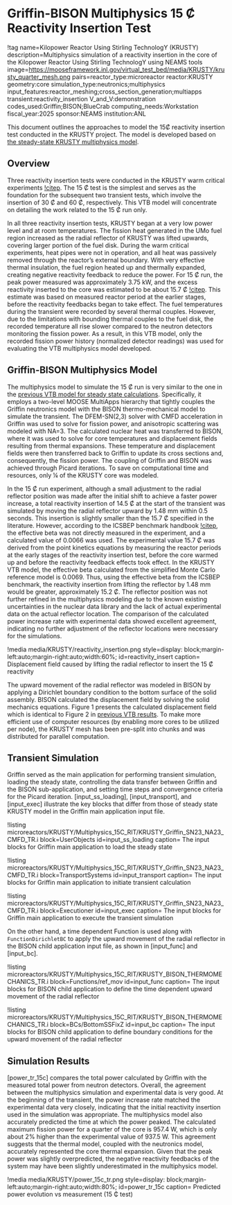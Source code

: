 # Griffin-BISON Multiphysics 15 Ȼ Reactivity Insertion Test

!tag name=Kilopower Reactor Using Stirling TechnologY (KRUSTY)
     description=Multiphysics simulation of a reactivity insertion in the core of the Kilopower Reactor Using Stirling TechnologY using NEAMS tools
     image=https://mooseframework.inl.gov/virtual_test_bed/media/KRUSTY/krusty_quarter_mesh.png
     pairs=reactor_type:microreactor
           reactor:KRUSTY
           geometry:core
           simulation_type:neutronics;multiphysics
           input_features:reactor_meshing;cross_section_generation;multiapps
           transient:reactivity_insertion
           V_and_V:demonstration
           codes_used:Griffin;BISON;BlueCrab
           computing_needs:Workstation
           fiscal_year:2025
           sponsor:NEAMS
           institution:ANL

This document outlines the approaches to model the 15Ȼ reactivity insertion test conducted in the KRUSTY project. The model is developed based on [the steady-state KRUSTY multiphysics model](/Griffin-BISON_Multiphysics_Steady_State_Model.md).

## Overview

Three reactivity insertion tests were conducted in the KRUSTY warm critical experiments [!citep](Poston2020_1). The 15 Ȼ test is the simplest and serves as the foundation for the subsequent two transient tests, which involve the insertion of 30 Ȼ and 60 Ȼ, respectively. This VTB model will concentrate on detailing the work related to the 15 Ȼ run only.

In all three reactivity insertion tests, KRUSTY began at a very low power level and at room temperatures. The fission heat generated in the UMo fuel region increased as the radial reflector of KRUSTY was lifted upwards, covering larger portion of the fuel disk. During the warm critical experiments, heat pipes were not in operation, and all heat was passively removed through the reactor’s external boundary. With very effective thermal insulation, the fuel region heated up and thermally expanded, creating negative reactivity feedback to reduce the power. For 15 Ȼ  run, the peak power measured was approximately 3.75 kW, and the excess reactivity inserted to the core was estimated to be about 15.7 Ȼ [!citep](Poston2020_1). This estimate was based on measured reactor period at the earlier stages, before the reactivity feedbacks began to take effect. The fuel temperatures during the transient were recorded by several thermal couples. However, due to the limitations with bounding thermal couples to the fuel disk, the recorded temperature all rise slower compared to the neutron detectors monitoring the fission power. As a result, in this VTB model, only the recorded fission power history (normalized detector readings) was used for evaluating the VTB multiphysics model developed.

## Griffin-BISON Multiphysics Model

The multiphysics model to simulate the 15 Ȼ run is very similar to the one in the [previous VTB model for steady state calculations](/Griffin-BISON_Multiphysics_Steady_State_Model.md). Specifically, it employs a two-level MOOSE MultiApps hierarchy that tightly couples the Griffin neutronics model with the BISON thermo-mechanical model to simulate the transient. The DFEM-SN(2,3) solver with CMFD acceleration in Griffin was used to solve for fission power, and anisotropic scattering was modeled with NA=3. The calculated nuclear heat was transferred to BISON, where it was used to solve for core temperatures and displacement fields resulting from thermal expansions. These temperature and displacement fields were then transferred back to Griffin to update its cross sections and, consequently, the fission power. The coupling of Griffin and BISON was achieved through Picard iterations. To save on computational time and resources, only ¼ of the KRUSTY core was modeled.

In the 15 Ȼ run experiment, although a small adjustment to the radial reflector position was made after the initial shift to achieve a faster power increase, a total reactivity insertion of 14.5 Ȼ at the start of the transient was simulated by moving the radial reflector upward by 1.48 mm within 0.5 seconds. This insertion is slightly smaller than the 15.7 Ȼ specified in the literature. However, according to the ICSBEP benchmark handbook [!citep](Smith2019), the effective beta was not directly measured in the experiment, and a calculated value of 0.0066 was used. The experimental value 15.7 Ȼ was derived from the point kinetics equations by measuring the reactor periods at the early stages of the reactivity insertion test, before the core warmed up and before the reactivity feedback effects took effect. In the KRUSTY VTB model, the effective beta calculated from the simplified Monte Carlo reference model is 0.0069. Thus, using the effective beta from the ICSBEP benchmark, the reactivity insertion from lifting the reflector by 1.48 mm would be greater, approximately 15.2 Ȼ. The reflector position was not further refined in the multiphysics modeling due to the known existing uncertainties in the nuclear data library and the lack of actual experimental data on the actual reflector location.  The comparison of the calculated power increase rate with experimental data showed excellent agreement, indicating no further adjustment of the reflector locations were necessary for the simulations.

!media media/KRUSTY/reactivity_insertion.png
      style=display: block;margin-left:auto;margin-right:auto;width:60%;
      id=reactivity_insert
      caption= Displacement field caused by lifting the radial reflector to insert the 15 Ȼ reactivity

The upward movement of the radial reflector was modeled in BISON by applying a Dirichlet boundary condition to the bottom surface of the solid assembly. BISON calculated the displacement field by solving the solid mechanics equations. Figure 1 presents the calculated displacement field which is identical to Figure 2 in [previous VTB results](/Neutronic_Multiphysics_Steady_State_Results.md). To make more efficient use of computer resources (by enabling more cores to be utilized per node), the KRUSTY mesh has been pre-split into chunks and was distributed for parallel computation.

## Transient Simulation

Griffin served as the main application for performing transient simulation, loading the steady state, controlling the data transfer between Griffin and the BISON sub-application, and setting time steps and convergence criteria for the Picard iteration. [input_ss_loading], [input_transport], and [input_exec] illustrate the key blocks that differ from those of steady state KRUSTY model in the Griffin main application input file.

!listing microreactors/KRUSTY/Multiphysics_15C_RIT/KRUSTY_Griffin_SN23_NA23_CMFD_TR.i
         block=UserObjects
         id=input_ss_loading
         caption= The input blocks for Griffin main application to load the steady state

!listing microreactors/KRUSTY/Multiphysics_15C_RIT/KRUSTY_Griffin_SN23_NA23_CMFD_TR.i
         block=TransportSystems
         id=input_transport
         caption= The input blocks for Griffin main application to initiate transient calculation

!listing microreactors/KRUSTY/Multiphysics_15C_RIT/KRUSTY_Griffin_SN23_NA23_CMFD_TR.i
         block=Executioner
         id=input_exec
         caption= The input blocks for Griffin main application to execute the transient simulation

On the other hand, a time dependent Function is used along with `FunctionDirichletBC` to apply the upward movement of the radial reflector in the BISON child application input file, as shown in [input_func] and [input_bc].

!listing microreactors/KRUSTY/Multiphysics_15C_RIT/KRUSTY_BISON_THERMOMECHANICS_TR.i
         block=Functions/ref_mov
         id=input_func
         caption= The input blocks for BISON child application to define the time dependent upward movement of the radial reflector

!listing microreactors/KRUSTY/Multiphysics_15C_RIT/KRUSTY_BISON_THERMOMECHANICS_TR.i
         block=BCs/BottomSSFixZ
         id=input_bc
         caption= The input blocks for BISON child application to define boundary conditions for the upward movement of the radial reflector

## Simulation Results

[power_tr_15c] compares the total power calculated by Griffin with the measured total power from neutron detectors. Overall, the agreement between the multiphysics simulation and experimental data is very good.  At the beginning of the transient, the power increase rate matched the experimental data very closely, indicating that the initial reactivity insertion used in the simulation was appropriate. The multiphysics model also accurately predicted the time at which the power peaked. The calculated maximum fission power for a quarter of the core is 957.4 W, which is only about 2% higher than the experimental value of 937.5 W. This agreement suggests that the thermal model, coupled with the neutronics model, accurately represented the core thermal expansion. Given that the peak power was slightly overpredicted, the negative reactivity feedbacks of the system may have been slightly underestimated in the multiphysics model.

!media media/KRUSTY/power_15c_tr.png
      style=display: block;margin-left:auto;margin-right:auto;width:80%;
      id=power_tr_15c
      caption= Predicted power evolution vs measurement (15 ₵ test)
